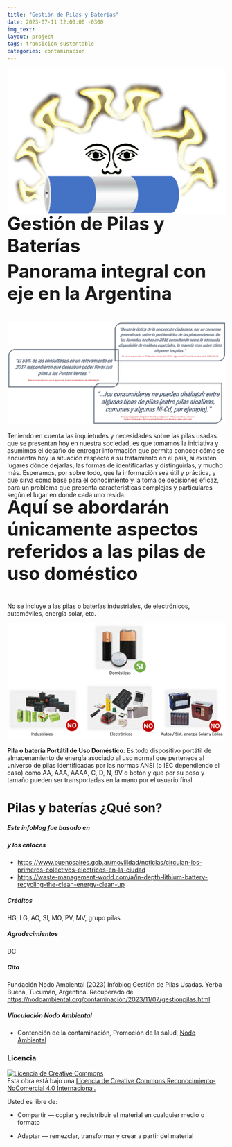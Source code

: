 ```yaml
---
title: "Gestión de Pilas y Baterías"
date: 2023-07-11 12:00:00 -0300
img_text: 
layout: project
tags: transición sustentable
categories: contaminación
---
```


![solpilas](/assets/images/post/1sol.png)

<!--section-->

<h1 style="font-size:3em; margin-top: -20px;">Gestión de Pilas y Baterías</h1>

<h3 style="font-size:3em; margin-top: -20px;">Panorama integral con eje en la Argentina</h3>

![cardspilas](/assets/images/post/2cards.png)

Teniendo en cuenta las inquietudes y necesidades sobre las pilas usadas que se presentan hoy en nuestra sociedad, es que tomamos la iniciativa y asumimos el desafío de entregar información que permita conocer cómo se encuentra hoy la situación respecto a su tratamiento en el país, si existen lugares dónde dejarlas, las formas de identificarlas y distinguirlas, y mucho más.
Esperamos, por sobre todo, que la información sea útil y práctica, y que sirva como base para el conocimiento y la toma de decisiones eficaz, para un problema que presenta características complejas y particulares según el lugar en donde cada uno resida.

<h3 style="font-size:3em; margin-top: -20px;">Aquí se abordarán únicamente aspectos referidos a las pilas de uso doméstico</h3>

No se incluye a las pilas o baterías industriales, de electrónicos, automóviles, energía solar, etc.

![variaspilas](/assets/images/post/3pilas.png)

**Pila o batería Portátil de Uso Doméstico**: Es todo dispositivo portátil de almacenamiento de energía asociado al uso normal que pertenece al universo de pilas identificadas por las normas ANSI (o IEC dependiendo el caso) como AA, AAA, AAAA, C, D, N, 9V o botón y que por su peso y tamaño pueden ser transportadas en la mano por el usuario final.

<!--section-->
# Pilas y baterías ¿Qué son?

##### Este infoblog fue basado en

##### y los enlaces

+ <https://www.buenosaires.gob.ar/movilidad/noticias/circulan-los-primeros-colectivos-electricos-en-la-ciudad>
+ <https://waste-management-world.com/a/in-depth-lithium-battery-recycling-the-clean-energy-clean-up>

##### Créditos

HG, LG, AO, SI, MO, PV, MV, grupo pilas

##### Agradecimientos

DC

##### Cita

Fundación Nodo Ambiental (2023) Infoblog Gestión de Pilas Usadas. Yerba Buena, Tucumán, Argentina. Recuperado de <https://nodoambiental.org/contaminación/2023/11/07/gestionpilas.html>

##### Vinculación Nodo Ambiental

+ Contención de la contaminación, Promoción de la salud, <a href="https://nodoambiental.org">Nodo Ambiental</a>

### Licencia

<a rel="license" href="http://creativecommons.org/licenses/by-nc/4.0/"><img alt="Licencia de Creative Commons" style="border-width:0" src="https://licensebuttons.net/l/by-nc/4.0/88x31.png" /></a><br />Esta obra está bajo una <a rel="license" href="https://creativecommons.org/licenses/by-nc/4.0/deed.es_ES">Licencia de Creative Commons Reconocimiento-NoComercial 4.0 Internacional.</a>

Usted es libre de:

+ Compartir — copiar y redistribuir el material en cualquier medio o formato

+ Adaptar — remezclar, transformar y crear a partir del material
